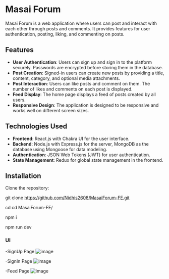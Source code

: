 # Masai Forum

Masai Forum is a web application where users can post and interact with each other through posts and comments. It provides features for user authentication, posting, liking, and commenting on posts.

## Features

- **User Authentication**: Users can sign up and sign in to the platform securely. Passwords are encrypted before storing them in the database.
- **Post Creation**: Signed-in users can create new posts by providing a title, content, category, and optional media attachments.
- **Post Interaction**: Users can like posts and comment on them. The number of likes and comments on each post is displayed.
- **Feed Display**: The home page displays a feed of posts created by all users.
- **Responsive Design**: The application is designed to be responsive and works well on different screen sizes.

## Technologies Used

- **Frontend**: React.js with Chakra UI for the user interface.
- **Backend**: Node.js with Express.js for the server, MongoDB as the database using Mongoose for data modeling.
- **Authentication**: JSON Web Tokens (JWT) for user authentication.
- **State Management**: Redux for global state management in the frontend.

## Installation

  Clone the repository:

   git clone <https://github.com/Nidhis2608/MasaiForum-FE.git>
   
   cd  cd MasaiForum-FE/
   
   npm i
   
   npm run dev 

### UI
-SignUp Page
![image](https://github.com/Nidhis2608/MasaiForum-FE/assets/147683595/270e08d4-b0db-48c4-8429-53c704dd5315)

-SignIn Page
![image](https://github.com/Nidhis2608/MasaiForum-FE/assets/147683595/07126cca-541e-4e5a-ac94-361b59eaa28b)

-Feed Page
![image](https://github.com/Nidhis2608/MasaiForum-FE/assets/147683595/765e314d-e42f-444d-b082-6452acfb9b97)



